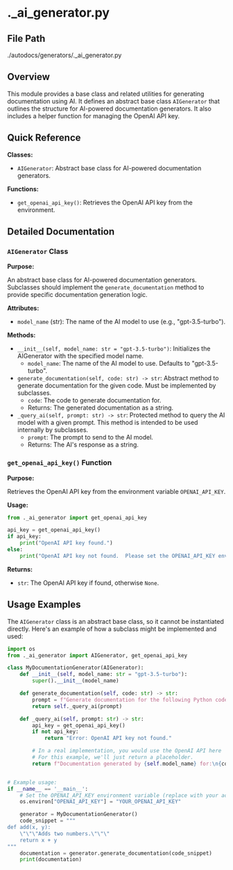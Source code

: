 # ._ai_generator.py

## File Path

./autodocs/generators/._ai_generator.py

## Overview

This module provides a base class and related utilities for generating documentation using AI. It defines an abstract base class `AIGenerator` that outlines the structure for AI-powered documentation generators. It also includes a helper function for managing the OpenAI API key.

## Quick Reference

**Classes:**

*   `AIGenerator`: Abstract base class for AI-powered documentation generators.

**Functions:**

*   `get_openai_api_key()`: Retrieves the OpenAI API key from the environment.

## Detailed Documentation

### `AIGenerator` Class

**Purpose:**

An abstract base class for AI-powered documentation generators. Subclasses should implement the `generate_documentation` method to provide specific documentation generation logic.

**Attributes:**

*   `model_name` (str): The name of the AI model to use (e.g., "gpt-3.5-turbo").

**Methods:**

*   `__init__(self, model_name: str = "gpt-3.5-turbo")`: Initializes the AIGenerator with the specified model name.
    *   `model_name`: The name of the AI model to use. Defaults to "gpt-3.5-turbo".
*   `generate_documentation(self, code: str) -> str`: Abstract method to generate documentation for the given code.  Must be implemented by subclasses.
    *   `code`: The code to generate documentation for.
    *   Returns: The generated documentation as a string.
*   `_query_ai(self, prompt: str) -> str`: Protected method to query the AI model with a given prompt.  This method is intended to be used internally by subclasses.
    *   `prompt`: The prompt to send to the AI model.
    *   Returns: The AI's response as a string.

### `get_openai_api_key()` Function

**Purpose:**

Retrieves the OpenAI API key from the environment variable `OPENAI_API_KEY`.

**Usage:**

```python
from ._ai_generator import get_openai_api_key

api_key = get_openai_api_key()
if api_key:
    print("OpenAI API key found.")
else:
    print("OpenAI API key not found.  Please set the OPENAI_API_KEY environment variable.")
```

**Returns:**

*   `str`: The OpenAI API key if found, otherwise `None`.

## Usage Examples

The `AIGenerator` class is an abstract base class, so it cannot be instantiated directly.  Here's an example of how a subclass might be implemented and used:

```python
import os
from ._ai_generator import AIGenerator, get_openai_api_key

class MyDocumentationGenerator(AIGenerator):
    def __init__(self, model_name: str = "gpt-3.5-turbo"):
        super().__init__(model_name)

    def generate_documentation(self, code: str) -> str:
        prompt = f"Generate documentation for the following Python code:\n{code}"
        return self._query_ai(prompt)

    def _query_ai(self, prompt: str) -> str:
        api_key = get_openai_api_key()
        if not api_key:
            return "Error: OpenAI API key not found."

        # In a real implementation, you would use the OpenAI API here
        # For this example, we'll just return a placeholder.
        return f"Documentation generated by {self.model_name} for:\n{code}"


# Example usage:
if __name__ == '__main__':
    # Set the OPENAI_API_KEY environment variable (replace with your actual key)
    os.environ["OPENAI_API_KEY"] = "YOUR_OPENAI_API_KEY"

    generator = MyDocumentationGenerator()
    code_snippet = """
def add(x, y):
    \"\"\"Adds two numbers.\"\"\"
    return x + y
"""
    documentation = generator.generate_documentation(code_snippet)
    print(documentation)
```